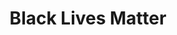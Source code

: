 ---
pid: PT357
title: Black Lives Matter
location_transcription: Germantown Avenue
zipcode: '19149'
outside_phl: 
neighborhood: Frankford
age: '14'
age_range: 13-19
instagram: 
image_file_name: PT_357.jpg
proposal_transcription: Harriet Tubman holding a sign that says //Black Lives Matter//.
topic: African Americans,Figure,History,Social Justice,Women
topic_summary: 0, 0, 0, 0, 0
type: Other No Form
keywords_other: Black Lives Matter
credit: Jaelanni Mejia
image_labels: 
twitter: 
facebook: 
permalink: "/monuments/pt357/"
layout: item-page
---